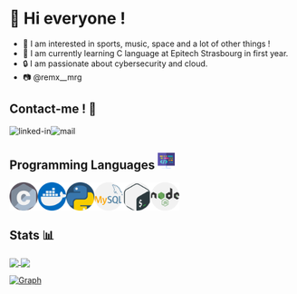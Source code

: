 # 👋 Hi everyone !
- 👀 I am interested in sports, music, space and a lot of other things !
- 🌱 I am currently learning C language at Epitech Strasbourg in first year.
- 🔒 I am passionate about cybersecurity and cloud.
- 📷 @remx__mrg

## Contact-me ! 📝

[<img align="left" alt="linked-in" src="https://img.shields.io/badge/LinkedIn-0077B5?style=for-the-badge&logo=linkedin&logoColor=white" />](https://www.linkedin.com/in/remi-mergen/)
[<img align="left" alt="mail" src="https://img.shields.io/badge/mail-fff?style=for-the-badge&logo=gmail&logoColor=red" />](mailto:remi.mergen@epitech.eu)
<br clear="left">

## Programming Languages  <img src="assets/coding.png" style="width:30px;height:30px" alt="coding-icon"/>

<img align="left" src="assets/c.png" alt="C" style="width:50px;height:50px"/>

<img align="left" src="assets/docker.png" alt="docker" style="width:50px;height:50px"/>

<img align="left" src="assets/python (1).png" alt="python" style="width:50px;height:50px"/>

<img align="left" src="assets/mysql.png" alt="sql" style="width:50px;height:50px"/>

<img align="left" src="assets/gnu-bash.png" alt="bnu-bash" style="width:50px;height:50px"/>

<img align="left" src="assets/nodejs.png" alt="nodejs" style="width:50px;height:50px"/>
<br clear="left">

## Stats 📊

<a href="https://github.com/Remi-Mergen/github-readme-stats">
    <img align="center" src="https://github-readme-stats.vercel.app/api?username=Remi-Mergen&bg_color=30,FF5733,C352FF&title_color=fff&text_color=fff&show_icons=true&icon_color=fff" />
</a>

<a href="https://github.com/Remi-Mergen/convoychat">
    <img align="center" src="https://github-readme-stats.vercel.app/api/top-langs/?username=Remi-Mergen&bg_color=320,C352FF,36D4FF&title_color=fff&text_color=fff&show_icons=true&icon_color=fff" />
</a>

<br>

[![Graph](https://activity-graph.herokuapp.com/graph?username=Remi-Mergen&bg_color=0D1117&color=B33771&line=B33771&point=FFFFFF&hide_border=true)]()

<!-- username=Remi-Mergen -->

